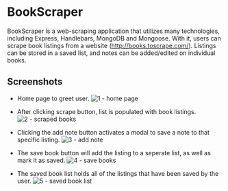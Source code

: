# BookScraper

BookScraper is a web-scraping application that utilizes many technologies, including Express, Handlebars, MongoDB and Mongoose. With it, users can scrape book listings from a website (http://books.toscrape.com/). Listings can be stored in a saved list, and notes can be added/edited on individual books. 

## Screenshots

* Home page to greet user.
![1 - home page](https://user-images.githubusercontent.com/31451791/38733549-4c486a56-3ef0-11e8-80db-0eb60cfe544e.png)

* After clicking scrape button, list is populated with book listings.
![2 - scraped books](https://user-images.githubusercontent.com/31451791/38733555-53acef24-3ef0-11e8-8ac1-dd1f5c560379.png)

* Clicking the add note button activates a modal to save a note to that specific listing.
![3 - add note](https://user-images.githubusercontent.com/31451791/38733560-56dfab50-3ef0-11e8-9273-5388c0c901f0.png)

* The save book button will add the listing to a seperate list, as well as mark it as saved.
![4 - save books](https://user-images.githubusercontent.com/31451791/38733564-59e295c4-3ef0-11e8-9f62-c52818f3b01c.png)

* The saved book list holds all of the listings that have been saved by the user.
![5 - saved book list](https://user-images.githubusercontent.com/31451791/38733566-5ced0862-3ef0-11e8-90ce-2066adb7b271.png)
